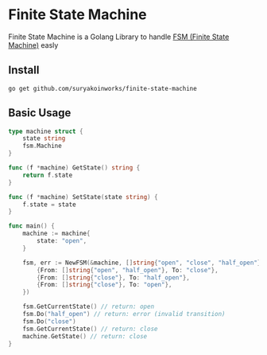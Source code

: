 # Finite State Machine

Finite State Machine is a Golang Library to handle [FSM (Finite State Machine)](https://en.wikipedia.org/wiki/Finite-state_machine) easly

## Install

```shell
go get github.com/suryakoinworks/finite-state-machine
```

## Basic Usage

```go
type machine struct {
	state string
	fsm.Machine
}

func (f *machine) GetState() string {
	return f.state
}

func (f *machine) SetState(state string) {
	f.state = state
}

func main() {
    machine := machine{
		state: "open",
	}

	fsm, err := NewFSM(&machine, []string{"open", "close", "half_open"}, []Transition{
		{From: []string{"open", "half_open"}, To: "close"},
		{From: []string{"close"}, To: "half_open"},
		{From: []string{"close"}, To: "open"},
	})

    fsm.GetCurrentState() // return: open
    fsm.Do("half_open") // return: error (invalid transition)
    fsm.Do("close")
    fsm.GetCurrentState() // return: close
    machine.GetState() // return: close
}
```
